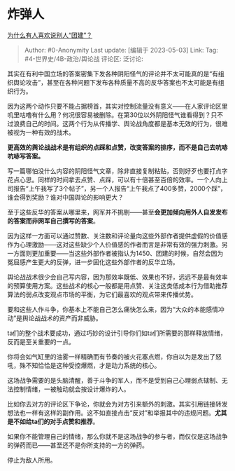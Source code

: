 # 炸弹人
[为什么有人喜欢说别人“团建”？](https://www.zhihu.com/question/597990199/answer/3007017504)

> Author: #0-Anonymity
> Last update: [编辑于 2023-05-03]
> Link:
> Tag: #4-世界史/4B-政治/舆论战
> 评论区:
> 泛讨论:

其实在有利中国立场的答案密集下发各种阴阳怪气的评论并不太可能真的是“有组织舆论攻击”，甚至在各种问题下发布各种质量不高的反华答案也不太可能是有组织行为。

因为这两个动作只要不能占据榜首，其实对控制流量没有意义——在人家评论区里叽里咕噜有什么用？何况很容易被删除。在第30位以外阴阳怪气谁看得到？只不过浪费自己的时间。这两个行为从传播学、舆论战角度都是基本无效的行为，很难被视为一种有效的战术。

**更高效的舆论战战术是有组织的点踩和点赞，改变答案的排序，而不是自己去吭哧吭哧写答案。**

写一篇哪怕没什么内容的阴阳怪气文章，除非直接复制粘贴，否则好歹也要打点字花点心思。同样的时间拿去点赞、点踩，可以有十倍甚至百倍的效率。一个人向上司报告“上午我写了3个帖子”，另一个人报告“上午我点了400多赞，2000个踩”，谁会得到奖励？谁对中国舆论的影响更大？

至于这些反华的答案从哪里来，网军并不挑剔——甚至**会更加倾向用外人自发发布的答案而非网军自己撰写的答案**。

因为这样一方面可以通过赞数、关注数和评论量向这些外部作者提供虚假的价值感作为心理激励——这对这些缺少个人价值感的作者而言是非常有效的强力刺激。另一方面则更加重要——当这些外部作者被指认为1450、团建的时候，自然会因为冤屈感产生更大的反弹，进一步固化这些外部作者的反华立场。

舆论战战术很少会自己写内容，因为那效率既低、效果也不好，远远不是最有效率的预算使用方案。这些战术的核心一般都是用点赞、关注这类低成本行为借助推荐算法的弱点改变观点市场的平衡，为它们最喜欢的观点带来传播优势。

要和这些人作斗争，你基本上不能自己怎么痛快怎么来，因为“大众的本能感情冲动”是舆论战战术的资产而非威胁。

ta们的整个战术要成功，通过巧妙的设计引导你们如ta们所需要的那样释放情绪，反而是至关重要的一点。

你将会如气缸里的油雾一样精确而有节奏的被火花塞点燃，你自以为是发出了怒吼，殊不知恰恰是这种受控爆燃，才是动力系统的核心。

这场战争需要的是头脑清醒，善于斗争的军人，而不是受到自己心理弱点辖制、无法控制情绪，一被触动就会按设计爆炸的人。

比如你去对方的评论区下争论，你就会为对方引来额外的刺激。其实引用链接转发想法也一样有这样的副作用。这不如直接点击“反对”和举报其中的违规问题。**尤其是不如给ta们的对手点赞和推荐**。

如果你不能管理自己的情绪，那么你就不是这场战争的参与者，而仅仅是这场战争的弹药而已——甚至还不是你所支持的一方的弹药。

停止为敌人所用。
